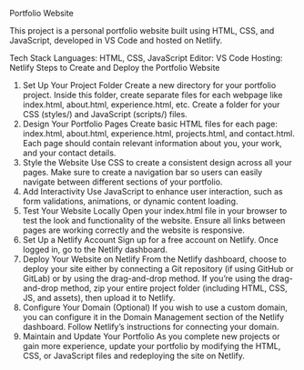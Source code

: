 Portfolio Website

This project is a personal portfolio website built using HTML, CSS, and JavaScript, developed in VS Code and hosted on Netlify.

Tech Stack
Languages: HTML, CSS, JavaScript
Editor: VS Code
Hosting: Netlify
Steps to Create and Deploy the Portfolio Website
1. Set Up Your Project Folder
Create a new directory for your portfolio project.
Inside this folder, create separate files for each webpage like index.html, about.html, experience.html, etc.
Create a folder for your CSS (styles/) and JavaScript (scripts/) files.
2. Design Your Portfolio Pages
Create basic HTML files for each page: index.html, about.html, experience.html, projects.html, and contact.html.
Each page should contain relevant information about you, your work, and your contact details.
3. Style the Website
Use CSS to create a consistent design across all your pages. Make sure to create a navigation bar so users can easily navigate between different sections of your portfolio.
4. Add Interactivity
Use JavaScript to enhance user interaction, such as form validations, animations, or dynamic content loading.
5. Test Your Website Locally
Open your index.html file in your browser to test the look and functionality of the website.
Ensure all links between pages are working correctly and the website is responsive.
6. Set Up a Netlify Account
Sign up for a free account on Netlify.
Once logged in, go to the Netlify dashboard.
7. Deploy Your Website on Netlify
From the Netlify dashboard, choose to deploy your site either by connecting a Git repository (if using GitHub or GitLab) or by using the drag-and-drop method.
If you’re using the drag-and-drop method, zip your entire project folder (including HTML, CSS, JS, and assets), then upload it to Netlify.
8. Configure Your Domain (Optional)
If you wish to use a custom domain, you can configure it in the Domain Management section of the Netlify dashboard.
Follow Netlify’s instructions for connecting your domain.
9. Maintain and Update Your Portfolio
As you complete new projects or gain more experience, update your portfolio by modifying the HTML, CSS, or JavaScript files and redeploying the site on Netlify.
